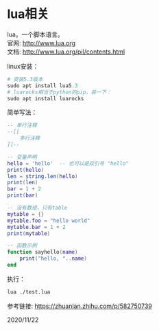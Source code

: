 # lua相关

lua，一个脚本语言。  
官网: http://www.lua.org  
文档: http://www.lua.org/pil/contents.html  

linux安装：  
```r
# 安装5.3版本
sudo apt install lua5.3
# luarocks相当于python的pip，装一下：  
sudo apt install luarocks
```

简单写法：  
```lua
-- 单行注释
--[[
    多行注释
]]--

-- 变量声明
hello = 'hello'  -- 也可以是双引号 "hello"
print(hello)
len = string.len(hello)
print(len)
bar = 1 + 2
print(bar)

-- 没有数组，只有table
mytable = {}
mytable.foo = "hello world"
mytable.bar = 1 + 2
print(mytable)

-- 函数示例
function sayhello(name)
    print("hello, "..name)
end
```

执行：  
```bash
lua ./test.lua
```

参考链接: https://zhuanlan.zhihu.com/p/582750739  


2020/11/22  
